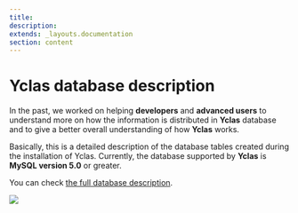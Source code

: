 ```yaml
---
title:
description:
extends: _layouts.documentation
section: content
---
```


# Yclas database description

In the past, we worked on helping **developers** and **advanced users** to understand more on how the information is distributed in **Yclas** database and to give a better overall understanding of how **Yclas** works.

Basically, this is a detailed description of the database tables created during the installation of Yclas. Currently, the database supported by **Yclas** is **MySQL version 5.0** or greater.

You can check [the full database description](https://github.com/yclas/yclas/wiki/Database-Description).

![](https://raw.githubusercontent.com/yclas/guides/master/images/Database.png)
